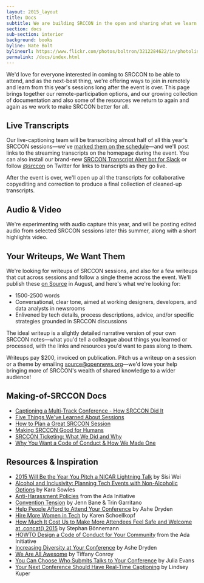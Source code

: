 ```yaml
---
layout: 2015_layout
title: Docs
subtitle: We are building SRCCON in the open and sharing what we learn.
section: docs
sub-section: interior
background: books
byline: Nate Bolt
bylineurl: https://www.flickr.com/photos/boltron/3212284622/in/photolist-5TRNiC-4VkeqM-4VpqGm-4VkcGz-4Vpr1S-4Vken4-fmXRof-2YtFPR-fmHB44-dFxkXG-7yv4t7-4VnnAn-5A3XSn-4Vnnmv-4VnnqK-9uup4n-4Vnnv6-3ViP2v-4VnngF-4VkgVa-4VkeuZ-4Vkg5R-4VpmbC-4VpnDu-4Vk9rK-4VpqRL-4VpsPb-4VpuU3-4Vkf5D-4Vkdj6-4Vk8uc-b1TXEz-4VkhcX-mF5DPa-fmHXAB-r8mgB3-s5i4Mz-7i3R7t-og8qB5-fmXSCf-7i7Ky9-92YNnD-fmHDut-5C51hV-rMM8b3-k639ok-8FDPAB-apFhiP-rL2vRV-4VptiN
permalink: /docs/index.html
---
```


We'd love for everyone interested in coming to SRCCON to be able to attend, and as the next-best thing, we're offering ways to join in remotely and learn from this year's sessions long after the event is over. This page brings together our remote-participation options, and our growing collection of documentation and also some of the resources we return to again and again as we work to make SRCCON better for all.

## Live Transcripts

Our live-captioning team will be transcribing almost half of all this year's SRCCON sessions—we've [marked them on the schedule](http://schedule.srccon.org/)—and we'll post links to the streaming transcripts on the homepage during the event. You can also install our brand-new [SRCCON Transcript Alert bot for Slack](http://srccon.org/slackbot/) or follow [@srccon](https://twitter.com/srccon) on Twitter for links to transcripts as they go live.

After the event is over, we'll open up all the transcripts for collaborative copyediting and correction to produce a final collection of cleaned-up transcripts.

## Audio & Video

We're experimenting with audio capture this year, and will be posting edited audio from selected SRCCON sessions later this summer, along with a short highlights video.

## Your Writeups, We Want Them

We're looking for writeups of SRCCON sessions, and also for a few writeups that cut across sessions and follow a single theme across the event.  We'll publish these [on Source](http://www.source.openews.org) in August, and here's what we're looking for:

 * 1500-2500 words
 * Conversational, clear tone, aimed at working designers, developers, and data analysts in newsrooms
 * Enlivened by tech details, process descriptions, advice, and/or specific strategies grounded in SRCCON discussions

The ideal writeup is a slightly detailed narrative version of your own SRCCON notes—what you'd tell a colleague about things you learned or processed, with the links and resources you'd want to pass along to them.

Writeups pay $200, invoiced on publication. Pitch us a writeup on a session or a theme by emailing [source@opennews.org](mailto://source@opennews.org)—we'd love your help bringing more of SRCCON's wealth of shared knowledge to a wider audience!

## Making-of-SRCCON Docs

* [Captioning a Multi-Track Conference - How SRCCON Did It](http://opennews.org/blog/srccon-transcription)
* [Five Things We've Learned About Sessions](http://opennews.org/blog/srccon-top5)
* [How to Plan a Great SRCCON Session](http://opennews.org/blog/srccon-session-planning)
* [Making SRCCON Good for Humans](http://opennews.org/blog/srccon-human-stuff)
* [SRCCON Ticketing: What We Did and Why](http://opennews.org/blog/srccon-tickets)
* [Why You Want a Code of Conduct & How We Made One](http://incisive.nu/2014/codes-of-conduct)


## Resources & Inspiration

* [2015 Will Be the Year You Pitch a NICAR Lightning Talk](https://medium.com/@sisiwei/2015-will-be-the-year-you-pitch-a-nicar-lightning-talk-dd293e5d78ca) by Sisi Wei
* [Alcohol and Inclusivity: Planning Tech Events with Non-Alcoholic Options](https://modelviewculture.com/pieces/alcohol-and-inclusivity-planning-tech-events-with-non-alcoholic-options) by Kara Sowles
* [Anti-Harassment Policies](https://adainitiative.org/what-we-do/conference-policies/) from the Ada Initiative
* [Convention Tension](https://friendshipping.simplecast.fm/episodes/8885-convention-tension) by Jenn Bane & Trin Garritano
* [Help People Afford to Attend Your Conference](http://www.ashedryden.com/blog/help-more-people-attend-your-conference) by Ashe Dryden
* [Hire More Women in Tech](http://www.hiremorewomenintech.com/) by Karen Schoellkopf
* [How Much It Cost Us to Make More Attendees Feel Safe and Welcome at .concat() 2015](https://medium.com/@boennemann/how-much-it-cost-us-to-make-more-attendees-feel-safe-and-welcome-at-concat-2015-2bc51d4df656) by Stephan Bönnemann
* [HOWTO Design a Code of Conduct for Your Community](https://adainitiative.org/2014/02/howto-design-a-code-of-conduct-for-your-community/) from the Ada Initiative
* [Increasing Diversity at Your Conference](http://www.ashedryden.com/blog/increasing-diversity-at-your-conference) by Ashe Dryden
* [We Are All Awesome](http://weareallaweso.me/) by Tiffany Conroy
* [You Can Choose Who Submits Talks to Your Conference](http://jvns.ca/blog/2015/03/06/you-can-choose-who-submits-talks-to-your-conference/) by Julia Evans
* [Your Next Conference Should Have Real-Time Captioning](http://composition.al/blog/2014/05/31/your-next-conference-should-have-real-time-captioning/) by Lindsey Kuper
